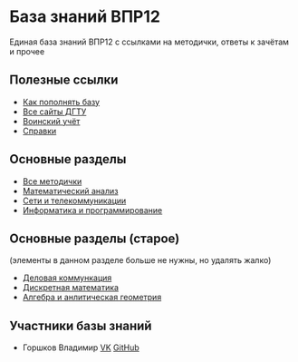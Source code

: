 # База знаний ВПР12

Единая база знаний ВПР12 с ссылками на методички, ответы к зачётам и прочее

## Полезные ссылки

- [Как пополнять базу](/howto.md)
- [Все сайты ДГТУ](/allsite.md)
- [Воинский учёт](/mobilization.md)
- [Справки](/spravki.md)

## Основные разделы

- [Все методички]()
- [Математический анализ]()
- [Сети и телекоммуникации]()
- [Информатика и программирование]()

## Основные разделы (старое)

(элементы в данном разделе больше не нужны, но удалять жалко)

- [Деловая коммункация]()
- [Дискретная математика]()
- [Алгебра и анлитическая геометрия]()

## Участники базы знаний

- Горшков Владимир [VK](https://vk.com/wkeep) [GitHub](https://github.com/whitekeep)
